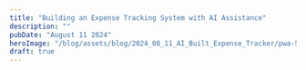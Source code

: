 ```yaml
---
title: "Building an Expense Tracking System with AI Assistance"
description: ""
pubDate: "August 11 2024"
heroImage: "/blog/assets/blog/2024_08_11_AI_Built_Expense_Tracker/pwa-512x512.png"
draft: true
---
```



